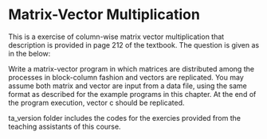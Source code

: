 # Matrix-Vector Multiplication

This is a exercise of column-wise matrix vector multiplication that description is provided in page 212 of the textbook. The question is given as in the below:

Write a matrix-vector program in which matrices are distributed among the processes in block-column fashion and vectors are replicated. You may assume both matrix and vector are input from a data file, using the same format as described for the example programs in this chapter. At the end of the program execution, vector c should be replicated.


ta_version folder includes the codes for the exercies provided from the teaching assistants of this course.
